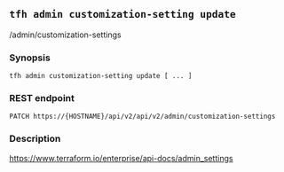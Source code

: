 ## `tfh admin customization-setting update`

/admin/customization-settings

### Synopsis

    tfh admin customization-setting update [ ... ]

### REST endpoint

    PATCH https://{HOSTNAME}/api/v2/api/v2/admin/customization-settings

### Description

https://www.terraform.io/enterprise/api-docs/admin_settings

